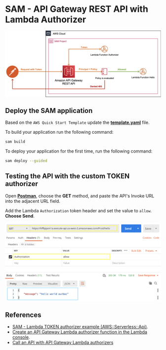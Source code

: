# SAM - API Gateway REST API with Lambda Authorizer

![SAM - API Gateway REST API with Lambda Authorizer](images/diagram.png)

## Deploy the SAM application

Based on the `AWS Quick Start Template` update the **[template.yaml](template.yaml)** file.

To build your application run the following command:

```bash
sam build
```

To deploy your application for the first time, run the following command:

```bash
sam deploy --guided
```

## Testing the API with the custom TOKEN authorizer

Open **[Postman](https://www.postman.com/downloads/)**, choose the **GET** method, and paste the API's Invoke URL into the adjacent URL field.

Add the Lambda `Authorization` token header and set the value to `allow`. **Choose Send**.

![Postman test API with Lambda Authorizer](images/postman.png)

## References

* [SAM - Lambda TOKEN authorizer example (AWS::Serverless::Api)](https://docs.aws.amazon.com/serverless-application-model/latest/developerguide/serverless-controlling-access-to-apis-lambda-authorizer.html#serverless-controlling-access-to-apis-lambda-token-authorizer).
* [Create an API Gateway Lambda authorizer function in the Lambda console](https://docs.aws.amazon.com/apigateway/latest/developerguide/apigateway-use-lambda-authorizer.html#api-gateway-lambda-authorizer-lambda-function-create).
* [Call an API with API Gateway Lambda authorizers](https://docs.aws.amazon.com/apigateway/latest/developerguide/call-api-with-api-gateway-lambda-authorization.html)